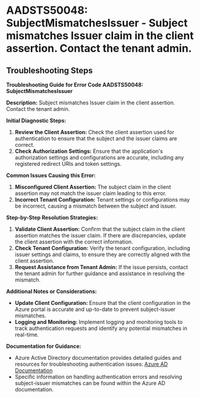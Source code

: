 
# AADSTS50048: SubjectMismatchesIssuer - Subject mismatches Issuer claim in the client assertion. Contact the tenant admin.


## Troubleshooting Steps
**Troubleshooting Guide for Error Code AADSTS50048: SubjectMismatchesIssuer**

**Description:** Subject mismatches Issuer claim in the client assertion. Contact the tenant admin.

**Initial Diagnostic Steps:**
1. **Review the Client Assertion:** Check the client assertion used for authentication to ensure that the subject and the issuer claims are correct.
2. **Check Authorization Settings:** Ensure that the application's authorization settings and configurations are accurate, including any registered redirect URIs and token settings.

**Common Issues Causing this Error:**
1. **Misconfigured Client Assertion:** The subject claim in the client assertion may not match the issuer claim leading to this error.
2. **Incorrect Tenant Configuration:** Tenant settings or configurations may be incorrect, causing a mismatch between the subject and issuer.

**Step-by-Step Resolution Strategies:**
1. **Validate Client Assertion:** Confirm that the subject claim in the client assertion matches the issuer claim. If there are discrepancies, update the client assertion with the correct information.
2. **Check Tenant Configuration:** Verify the tenant configuration, including issuer settings and claims, to ensure they are correctly aligned with the client assertion.
3. **Request Assistance from Tenant Admin:** If the issue persists, contact the tenant admin for further guidance and assistance in resolving the mismatch.

**Additional Notes or Considerations:**
- **Update Client Configuration:** Ensure that the client configuration in the Azure portal is accurate and up-to-date to prevent subject-issuer mismatches.
- **Logging and Monitoring:** Implement logging and monitoring tools to track authentication requests and identify any potential mismatches in real-time.

**Documentation for Guidance:**
- Azure Active Directory documentation provides detailed guides and resources for troubleshooting authentication issues: [Azure AD Documentation](https://docs.microsoft.com/en-us/azure/active-directory/)
- Specific information on handling authentication errors and resolving subject-issuer mismatches can be found within the Azure AD documentation.